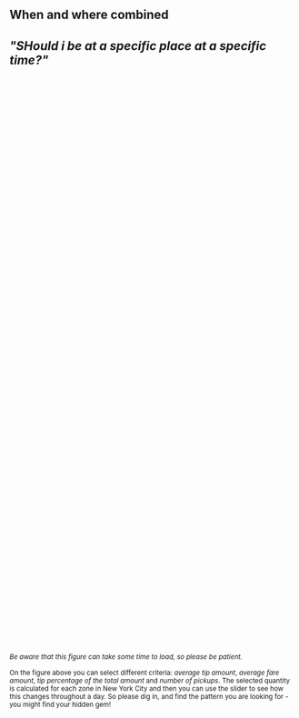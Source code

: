 ## When and where combined

## *"SHould i be at a specific place at a specific time?"*

<iframe data-src="https://nyc-taxis.herokuapp.com/nyc-taxi-zone" 
        sandbox="allow-same-origin allow-scripts" 
        width="1000" 
        height="1000" 
        scrolling="no" 
        seamless="seamless" 
        frameborder="0">
        </iframe>
        
        
<sub> *Be aware that this figure can take some time to load, so please be patient.* </sub>

<sub> On the figure above you can select different criteria: *average tip amount*, *average fare amount*, *tip percentage of the total amount* and *number of pickups*. The selected quantity is calculated for each zone in New York City and then you can use the slider to see how this changes throughout a day. So please dig in, and find the pattern you are looking for - you might find your hidden gem!</sub>
